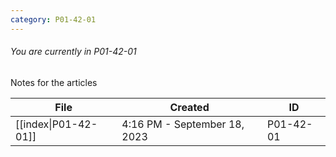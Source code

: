 ```yaml
---
category: P01-42-01
---
```

###### You are currently in P01-42-01

Notes for the articles

| File                                                                                                  | Created                      | ID        |
| ----------------------------------------------------------------------------------------------------- | ---------------------------- | --------- |
| [[index\|P01-42-01]] | 4:16 PM - September 18, 2023 | P01-42-01 |

